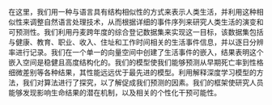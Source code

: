 在这里，我们用一种与语言具有结构相似性的方式来表示人类生活，并利用这种相似性来调整自然语言处理技术，从而根据详细的事件序列来研究人类生活的演变和可预测性。我们利用丹麦跨年度的综合登记数据集来实现这一目标，该数据集包括与健康、教育、职业、收入、住址和工作时间相关的生活事件信息，并以逐日分辨率进行记录。我们在一个单一的向量空间中创建了生活事件的嵌入，结果表明这个嵌入空间是稳健且高度结构化的。我们的模型使我们能够预测从早期死亡率到性格细微差别等各种结果，其性能远远优于最先进的模型。利用解释深度学习模型的方法，我们对算法进行了探究，以了解促成我们预测的因素。我们的框架使研究人员能够发现影响生命结果的潜在机制，以及相关的个性化干预可能性。